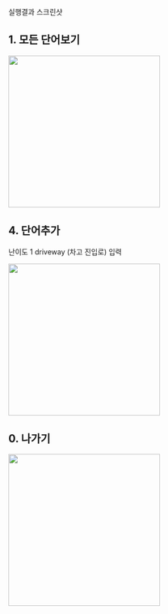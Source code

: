 실행결과 스크린샷

## 1. 모든 단어보기
<img src = 'https://user-images.githubusercontent.com/103620174/188656342-921be715-7340-40b3-88e1-d00454b44f49.png' width = '300'>

## 4. 단어추가
난이도 1 driveway (차고 진입로) 입력

<img src = 'https://user-images.githubusercontent.com/103620174/188656481-9bd0df94-6fcf-43aa-84f3-0e1a2ee8df5b.png' width = '300'>

## 0. 나가기
<img src = 'https://user-images.githubusercontent.com/103620174/188656547-432c39c6-a76a-40f2-9ed2-b919c9671521.png' width = '300'>
